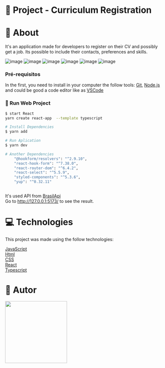 # :triangular_flag_on_post: Project - Curriculum Registration 

# :speech_balloon: About

It's an application made for developers to register on their CV and possibly get a job. Its possible to include their contacts, preferences and skills.

![image](https://user-images.githubusercontent.com/101833891/200850095-34421eb3-72e2-4dd7-9d42-7b6804c7a8b6.png)
![image](https://user-images.githubusercontent.com/101833891/200850684-9b519dce-b822-4720-8ed2-dc4520521bbe.png)
![image](https://user-images.githubusercontent.com/101833891/200850795-39b7ebe1-e9ca-4658-922c-a98e09f4633f.png)
![image](https://user-images.githubusercontent.com/101833891/200851430-0f475c83-183a-4467-9089-b23b0398d16b.png)
![image](https://user-images.githubusercontent.com/101833891/200850851-0586fa25-b416-426a-8a6b-31d018723a29.png)
![image](https://user-images.githubusercontent.com/101833891/200851553-3e09c3b1-e1a8-4444-bb37-8731b285264c.png)


### Pré-requisitos

In the first, you need to install in your computer the follow tools:
[Git](https://git-scm.com), [Node.js](https://nodejs.org/en/) and could be good a code editor like as [VSCode](https://code.visualstudio.com/)

### :construction_worker: Run Web Project

```bash
$ start React
yarn create react-app  --template typescript

# Install Dependencies
$ yarn add

# Run Aplication 
$ yarn dev

# Another Dependencies
    "@hookform/resolvers": "^2.9.10",
    "react-hook-form": "^7.38.0",
    "react-router-dom": "^6.4.2",
    "react-select": "^5.5.9",
    "styled-components": "^5.3.6",
    "yup": "^0.32.11"
    


```
It's used API from [BrasilApi](https://brasilapi.com.br/)<br>
Go to http://127.0.0.1:5173/ to see the result.<br>





# :computer: Technologies
This project was made using the follow technologies:
 
  [JavaScript](https://developer.mozilla.org/pt-BR/docs/Web/JavaScript)<br>
  [Html](https://developer.mozilla.org/pt-BR/docs/Web/HTML/Element/html/)  
  [CSS](https://developer.mozilla.org/pt-BR/docs/Web/CSS)  
  [React](https://developer.mozilla.org/pt-BR/docs/Learn/Tools_and_testing/Client-side_JavaScript_frameworks/React_getting_started)<br>
  [Typescript](https://learn.microsoft.com/pt-br/archive/msdn-magazine/2015/january/typescript-understanding-typescript)


# :pencil: Autor



<img src="https://user-images.githubusercontent.com/101833891/178617851-68f6be80-9d8f-4f92-9bdd-8e2ec86b11ef.jpg" width="200px;"/>
